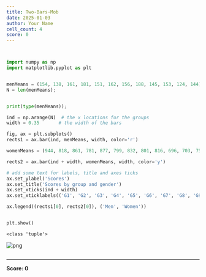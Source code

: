 ```yaml
---
title: Two-Bars-Mob
date: 2025-01-03
author: Your Name
cell_count: 4
score: 0
---
```


```python

```


```python

```


```python
import numpy as np
import matplotlib.pyplot as plt


menMeans = (154, 138, 161, 181, 151, 162, 156, 188, 145, 153, 124, 144);
N = len(menMeans);


print(type(menMeans));

ind = np.arange(N)  # the x locations for the groups
width = 0.35       # the width of the bars

fig, ax = plt.subplots()
rects1 = ax.bar(ind, menMeans, width, color='r')

womenMeans = (944, 818, 861, 781, 877, 799, 832, 801, 816, 696, 703, 752);

rects2 = ax.bar(ind + width, womenMeans, width, color='y')

# add some text for labels, title and axes ticks
ax.set_ylabel('Scores')
ax.set_title('Scores by group and gender')
ax.set_xticks(ind + width)
ax.set_xticklabels(('G1', 'G2', 'G3', 'G4', 'G5', 'G6', 'G7', 'G8', 'G9', 'G10', 'G11', 'G12'))

ax.legend((rects1[0], rects2[0]), ('Men', 'Women'))


plt.show()
```

    <class 'tuple'>



    
![png](/mlnotes/images/two-bars-mob_2_1.png)
    



```python

```


---
**Score: 0**